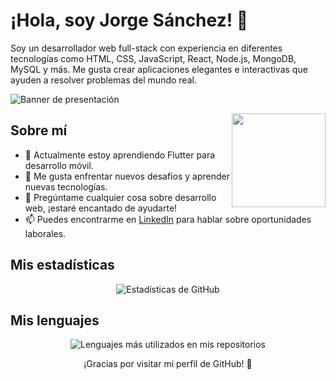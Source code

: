 <!-- Encabezado -->
# ¡Hola, soy Jorge Sánchez! 👋

Soy un desarrollador web full-stack con experiencia en diferentes tecnologías como HTML, CSS, JavaScript, React, Node.js, MongoDB, MySQL y más. Me gusta crear aplicaciones elegantes e interactivas que ayuden a resolver problemas del mundo real.

<!-- Imagen de presentación -->
![Banner de presentación](https://via.placeholder.com/1500x500?text=¡Bienvenido+a+mi+perfil+de+GitHub!)

<!-- Logo -->
<img align="right" width="150" height="150" src="https://via.placeholder.com/150">

## Sobre mí

- 🌱 Actualmente estoy aprendiendo Flutter para desarrollo móvil.
- 🧠 Me gusta enfrentar nuevos desafíos y aprender nuevas tecnologías.
- 💬 Pregúntame cualquier cosa sobre desarrollo web, ¡estaré encantado de ayudarte!
- 📫 Puedes encontrarme en [LinkedIn](https://www.linkedin.com/in/sanbajorge/) para hablar sobre oportunidades laborales.

## Mis estadísticas

<p align="center">
  <img src="https://github-readme-stats.vercel.app/api?username=jorgeluissanchez&show_icons=true&theme=dark" alt="Estadísticas de GitHub" />
</p>

## Mis lenguajes

<p align="center">
  <img src="https://github-readme-stats.vercel.app/api/top-langs/?username=jorgeluissanchez&layout=compact&theme=dark" alt="Lenguajes más utilizados en mis repositorios" />
</p>

<!-- Pie de página -->
<footer>
  <p align="center">¡Gracias por visitar mi perfil de GitHub! 🙌</p>
</footer>
